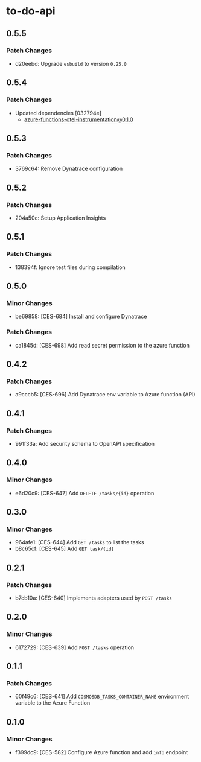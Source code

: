 # to-do-api

## 0.5.5

### Patch Changes

- d20eebd: Upgrade `esbuild` to version `0.25.0`

## 0.5.4

### Patch Changes

- Updated dependencies [032794e]
  - azure-functions-otel-instrumentation@0.1.0

## 0.5.3

### Patch Changes

- 3769c64: Remove Dynatrace configuration

## 0.5.2

### Patch Changes

- 204a50c: Setup Application Insights

## 0.5.1

### Patch Changes

- 138394f: Ignore test files during compilation

## 0.5.0

### Minor Changes

- be69858: [CES-684] Install and configure Dynatrace

### Patch Changes

- ca1845d: [CES-698] Add read secret permission to the azure function

## 0.4.2

### Patch Changes

- a9cccb5: [CES-696] Add Dynatrace env variable to Azure function (API)

## 0.4.1

### Patch Changes

- 991f33a: Add security schema to OpenAPI specification

## 0.4.0

### Minor Changes

- e6d20c9: [CES-647] Add `DELETE /tasks/{id}` operation

## 0.3.0

### Minor Changes

- 964afe1: [CES-644] Add `GET /tasks` to list the tasks
- b8c65cf: [CES-645] Add `GET task/{id}`

## 0.2.1

### Patch Changes

- b7cb10a: [CES-640] Implements adapters used by `POST /tasks`

## 0.2.0

### Minor Changes

- 6172729: [CES-639] Add `POST /tasks` operation

## 0.1.1

### Patch Changes

- 60f49c6: [CES-641] Add `COSMOSDB_TASKS_CONTAINER_NAME` environment variable to the Azure Function

## 0.1.0

### Minor Changes

- f399dc9: [CES-582] Configure Azure function and add `info` endpoint
